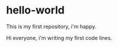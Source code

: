 # hello-world
This is my first repository, i'm happy.

Hi everyone, i'm writing my first code lines.
